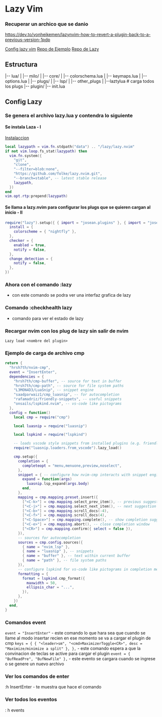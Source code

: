 # Lazy Vim

### Recuperar un archico que se danio
https://dev.to/vonheikemen/lazynvim-how-to-revert-a-plugin-back-to-a-previous-version-1pdp

[Config lazy vim](https://www.youtube.com/watch?v=6mxWayq-s9I&t=20s) 
[Repo de Ejemplo](https://github.com/josean-dev/dev-environment-files) 
[Repo de Lazy](https://github.com/folke/lazy.nvim) 

## Estructura
|-- lua/
|   |-- milo/ 
|       |-- core/
|           |-- colorschema.lua
|           |-- keymaps.lua
|           |-- options.lua
|       |-- plugs/
|           |-- lsp/
|           |-- other_plugs
|       |--laztylua # carga todos los plugs
|-- plugin/
|-- init.lua



## Config Lazy
### Se genera el archivo lazy.lua y contendra lo siguiente

#### Se instala Laza - I
[Instalaccion](https://github.com/folke/lazy.nvim#-installation) 

```lua
local lazypath = vim.fn.stdpath("data") .. "/lazy/lazy.nvim"
if not vim.loop.fs_stat(lazypath) then
  vim.fn.system({
    "git",
    "clone",
    "--filter=blob:none",
    "https://github.com/folke/lazy.nvim.git",
    "--branch=stable", -- latest stable release
    lazypath,
  })
end
vim.opt.rtp:prepend(lazypath)
```

#### Se llama a lazy.nvim para configurar los plugs que se quieren cargan al inicio - II
```lua
require("lazy").setup({ { import = "josean.plugins" }, { import = "josean.plugins.lsp" } }, {
  install = {
    colorscheme = { "nightfly" },
  },
  checker = {
    enabled = true,
    notify = false,
  },
  change_detection = {
    notify = false,
  },
})
```

### Ahora con el comando :lazy
- con este comando se podra ver una interfaz grafica de lazy

### Comando :checkhealth lazy
- comando para ver el estado de lazy

### Recargar nvim con los plug de lazy sin salir de nvim
`Lazy load <nombre del plugin>`

### Ejemplo de carga de archivo cmp
```lua
return {
  "hrsh7th/nvim-cmp",
  event = "InsertEnter",
  dependencies = {
    "hrsh7th/cmp-buffer", -- source for text in buffer
    "hrsh7th/cmp-path", -- source for file system paths
    "L3MON4D3/LuaSnip", -- snippet engine
    "saadparwaiz1/cmp_luasnip", -- for autocompletion
    "rafamadriz/friendly-snippets", -- useful snippets
    "onsails/lspkind.nvim", -- vs-code like pictograms
  },
  config = function()
    local cmp = require("cmp")

    local luasnip = require("luasnip")

    local lspkind = require("lspkind")

    -- loads vscode style snippets from installed plugins (e.g. friendly-snippets)
    require("luasnip.loaders.from_vscode").lazy_load()

    cmp.setup({
      completion = {
        completeopt = "menu,menuone,preview,noselect",
      },
      snippet = { -- configure how nvim-cmp interacts with snippet engine
        expand = function(args)
          luasnip.lsp_expand(args.body)
        end,
      },
      mapping = cmp.mapping.preset.insert({
        ["<C-k>"] = cmp.mapping.select_prev_item(), -- previous suggestion
        ["<C-j>"] = cmp.mapping.select_next_item(), -- next suggestion
        ["<C-b>"] = cmp.mapping.scroll_docs(-4),
        ["<C-f>"] = cmp.mapping.scroll_docs(4),
        ["<C-Space>"] = cmp.mapping.complete(), -- show completion suggestions
        ["<C-e>"] = cmp.mapping.abort(), -- close completion window
        ["<CR>"] = cmp.mapping.confirm({ select = false }),
      }),
      -- sources for autocompletion
      sources = cmp.config.sources({
        { name = "nvim_lsp" },
        { name = "luasnip" }, -- snippets
        { name = "buffer" }, -- text within current buffer
        { name = "path" }, -- file system paths
      }),
      -- configure lspkind for vs-code like pictograms in completion menu
      formatting = {
        format = lspkind.cmp_format({
          maxwidth = 50,
          ellipsis_char = "...",
        }),
      },
    })
  end,
}
```

### Comandos event
`event = "InsertEnter"` - este comando lo que hara sea que cuando se llame al modo insertar recien en ese momento se va a cargar el plugin de cmp
`keys = {
    { "<leader>sm", "<cmd>MaximizerToggle<CR>", desc = "Maximize/minimize a split" },
  },` - este comando espera a que la convinacion de teclas se active para cargar el plugin
`event = { "BufReadPre", "BufNewFile" },` - este evento se cargara cuando se ingrese o se genere un nuevo archivo

### Ver los comandos de enter
:h InsertEnter - te muestra que hace el comando

### Ver todos los eventos
: h events
